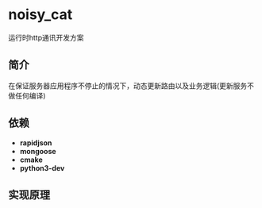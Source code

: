 # noisy_cat
运行时http通讯开发方案

## 简介

在保证服务器应用程序不停止的情况下，动态更新路由以及业务逻辑(更新服务不做任何编译)



## 依赖

+ **rapidjson**
+ **mongoose**
+ **cmake**
+ **python3-dev**

## 实现原理

